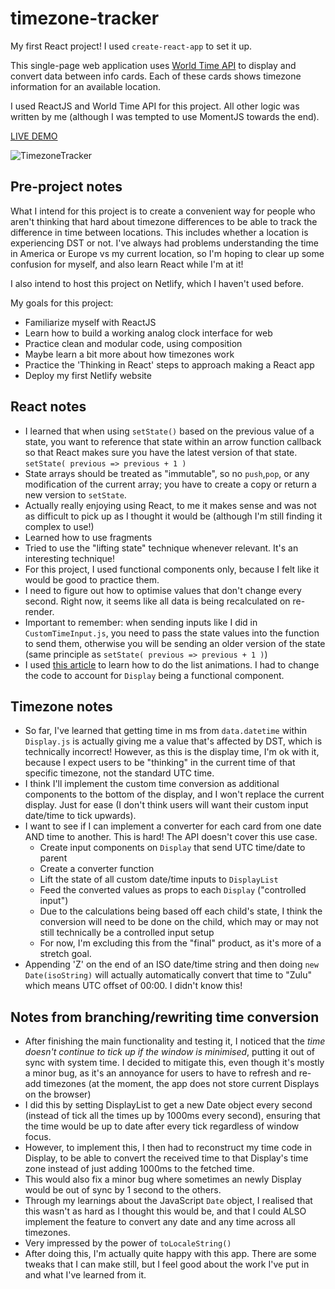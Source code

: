 # timezone-tracker
My first React project! I used `create-react-app` to set it up.

This single-page web application uses [World Time API](https://worldtimeapi.org/) to display and convert data between info cards. Each of these cards shows timezone information for an available location.

I used ReactJS and World Time API for this project. All other logic was written by me (although I was tempted to use MomentJS towards the end).

[LIVE DEMO](https://thriving-syrniki-5daa84.netlify.app/)

![TimezoneTracker](https://user-images.githubusercontent.com/93292687/212230187-54a70724-ead9-464a-9cd2-d1b0c610f923.jpg)

## Pre-project notes
What I intend for this project is to create a convenient way for people who aren't thinking that hard about timezone differences to be able to track the difference in time between locations. This includes whether a location is experiencing DST or not. I've always had problems understanding the time in America or Europe vs my current location, so I'm hoping to clear up some confusion for myself, and also learn React while I'm at it!

I also intend to host this project on Netlify, which I haven't used before.

My goals for this project:
- Familiarize myself with ReactJS
- Learn how to build a working analog clock interface for web
- Practice clean and modular code, using composition
- Maybe learn a bit more about how timezones work
- Practice the 'Thinking in React' steps to approach making a React app
- Deploy my first Netlify website

## React notes
- I learned that when using `setState()` based on the previous value of a state, you want to reference that state within an arrow function callback so that React makes sure you have the latest version of that state. `setState( previous => previous + 1 )`
- State arrays should be treated as "immutable", so no `push`,`pop`, or any modification of the current array; you have to create a copy or return a new version to `setState`.
- Actually really enjoying using React, to me it makes sense and was not as difficult to pick up as I thought it would be (although I'm still finding it complex to use!)
- Learned how to use fragments
- Tried to use the "lifting state" technique whenever relevant. It's an interesting technique!
- For this project, I used functional components only, because I felt like it would be good to practice them.
- I need to figure out how to optimise values that don't change every second. Right now, it seems like all data is being recalculated on re-render.
- Important to remember: when sending inputs like I did in `CustomTimeInput.js`, you need to pass the state values into the function to send them, otherwise you will be sending an older version of the state (same principle as `setState( previous => previous + 1 )`)
- I used [this article](https://medium.com/ft-product-technology/animating-list-reordering-with-react-hooks-1aa0d78a24dc) to learn how to do the list animations. I had to change the code to account for `Display` being a functional component.

## Timezone notes
- So far, I've learned that getting time in ms from `data.datetime` within `Display.js` is actually giving me a value that's affected by DST, which is technically incorrect! However, as this is the display time, I'm ok with it, because I expect users to be "thinking" in the current time of that specific timezone, not the standard UTC time.
- I think I'll implement the custom time conversion as additional components to the bottom of the display, and I won't replace the current display. Just for ease (I don't think users will want their custom input date/time to tick upwards).
- I want to see if I can implement a converter for each card from one date AND time to another. This is hard! The API doesn't cover this use case.
    - Create input components on `Display` that send UTC time/date to parent
    - Create a converter function
    - Lift the state of all custom date/time inputs to `DisplayList`
    - Feed the converted values as props to each `Display` ("controlled input")
    - Due to the calculations being based off each child's state, I think the conversion will need to be done on the child, which may or may not still technically be a controlled input setup
    - For now, I'm excluding this from the "final" product, as it's more of a stretch goal.
- Appending 'Z' on the end of an ISO date/time string and then doing `new Date(isoString)` will actually automatically convert that time to "Zulu" which means UTC offset of 00:00. I didn't know this!

## Notes from branching/rewriting time conversion
- After finishing the main functionality and testing it, I noticed that the *time doesn't continue to tick up if the window is minimised*, putting it out of sync with system time. I decided to mitigate this, even though it's mostly a minor bug, as it's an annoyance for users to have to refresh and re-add timezones (at the moment, the app does not store current Displays on the browser)
- I did this by setting DisplayList to get a new Date object every second (instead of tick all the times up by 1000ms every second), ensuring that the time would be up to date after every tick regardless of window focus.
- However, to implement this, I then had to reconstruct my time code in Display, to be able to convert the received time to that Display's time zone instead of just adding 1000ms to the fetched time.
- This would also fix a minor bug where sometimes an newly Display would be out of sync by 1 second to the others.
- Through my learnings about the JavaScript `Date` object, I realised that this wasn't as hard as I thought this would be, and that I could ALSO implement the feature to convert any date and any time across all timezones.
- Very impressed by the power of `toLocaleString()`
- After doing this, I'm actually quite happy with this app. There are some tweaks that I can make still, but I feel good about the work I've put in and what I've learned from it.
